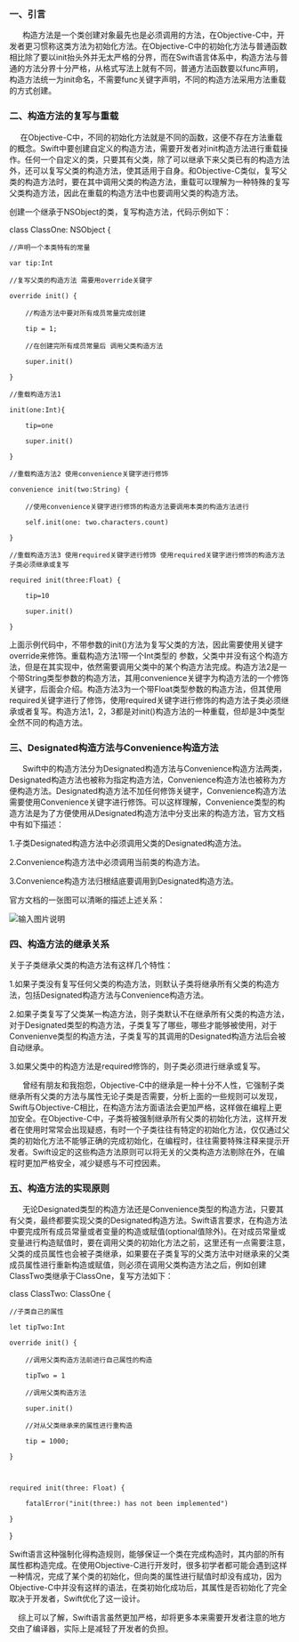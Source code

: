 ### 一、引言

      构造方法是一个类创建对象最先也是必须调用的方法，在Objective-C中，开发者更习惯称这类方法为初始化方法。在Objective-C中的初始化方法与普通函数相比除了要以init抬头外并无太严格的分界，而在Swift语言体系中，构造方法与普通的方法分界十分严格，从格式写法上就有不同，普通方法函数要以func声明，构造方法统一为init命名，不需要func关键字声明，不同的构造方法采用方法重载的方式创建。

### 二、构造方法的复写与重载

     在Objective-C中，不同的初始化方法就是不同的函数，这便不存在方法重载的概念。Swift中要创建自定义的构造方法，需要开发者对init构造方法进行重载操作。任何一个自定义的类，只要其有父类，除了可以继承下来父类已有的构造方法外，还可以复写父类的构造方法，使其适用于自身。和Objective-C类似，复写父类的构造方法时，要在其中调用父类的构造方法，重载可以理解为一种特殊的复写父类构造方法，因此在重载的构造方法中也要调用父类的构造方法。

创建一个继承于NSObject的类，复写构造方法，代码示例如下：

class ClassOne: NSObject {

    //声明一个本类特有的常量

    var tip:Int

    //复写父类的构造方法 需要用override关键字

    override init() {

        //构造方法中要对所有成员常量完成创建

        tip = 1;

        //在创建完所有成员常量后 调用父类构造方法

        super.init()

    }

    //重载构造方法1

    init(one:Int){

        tip=one

        super.init()

    }

    //重载构造方法2 使用convenience关键字进行修饰

    convenience init(two:String) {

        //使用convenience关键字进行修饰的构造方法要调用本类的构造方法进行

        self.init(one: two.characters.count)

    }

    //重载构造方法3 使用required关键字进行修饰 使用required关键字进行修饰的构造方法子类必须继承或复写

    required init(three:Float) {

        tip=10

        super.init()

    }

上面示例代码中，不带参数的init()方法为复写父类的方法，因此需要使用关键字override来修饰。重载构造方法1带一个Int类型的 参数，父类中并没有这个构造方法，但是在其实现中，依然需要调用父类中的某个构造方法完成。构造方法2是一个带String类型参数的构造方法，其用convenience关键字为构造方法的一个修饰关键字，后面会介绍。构造方法3为一个带Float类型参数的构造方法，但其使用required关键字进行了修饰，使用required关键字进行修饰的构造方法子类必须继承或者复写。构造方法1，2，3都是对init()构造方法的一种重载，但却是3中类型全然不同的构造方法。

### 三、Designated构造方法与Convenience构造方法

      Swift中的构造方法分为Designated构造方法与Convenience构造方法两类，Designated构造方法也被称为指定构造方法，Convenience构造方法也被称为方便构造方法。Designated构造方法不加任何修饰关键字，Convenience构造方法需要使用Convenience关键字进行修饰。可以这样理解，Convenience类型的构造方法是为了方便使用从Designated构造方法中分支出来的构造方法，官方文档中有如下描述：

1.子类Designated构造方法中必须调用父类的Designated构造方法。

2.Convenience构造方法中必须调用当前类的构造方法。

3.Convenience构造方法归根结底要调用到Designated构造方法。

官方文档的一张图可以清晰的描述上述关系：

![输入图片说明](https://images.gitee.com/uploads/images/2021/0601/154454_daf82ba2_9027123.png "借.png")


### 四、构造方法的继承关系

关于子类继承父类的构造方法有这样几个特性：

1.如果子类没有复写任何父类的构造方法，则默认子类将继承所有父类的构造方法，包括Designated构造方法与Convenience构造方法。

2.如果子类复写了父类某一构造方法，则子类默认不在继承所有父类的构造方法，对于Designated类型的构造方法，子类复写了哪些，哪些才能够被使用，对于Convenienve类型的构造方法，子类复写的其调用的Designated构造方法后会被自动继承。

3.如果父类中的构造方法是required修饰的，则子类必须进行继承或复写。

      曾经有朋友和我抱怨，Objective-C中的继承是一种十分不人性，它强制子类继承所有父类的方法与属性无论子类是否需要，分析上面的一些规则可以发现，Swift与Objective-C相比，在构造方法方面语法会更加严格，这样做在编程上更加安全。在Objective-C中，子类将被强制继承所有父类的初始化方法，这样开发者在使用时常常会出现疑惑，有时一个子类往往有特定的初始化方法，仅仅通过父类的初始化方法不能够正确的完成初始化，在编程时，往往需要特殊注释来提示开发者。Swift设定的这些构造方法原则可以将无关的父类构造方法剔除在外，在编程时更加严格安全，减少疑惑与不可控因素。

### 五、构造方法的实现原则

      无论Designated类型的构造方法还是Convenience类型的构造方法，只要其有父类，最终都要实现父类的Designated构造方法。Swift语言要求，在构造方法中要完成所有成员常量或者变量的构造或赋值(optional值除外)。在对成员常量或变量进行构造赋值时，要在调用父类的初始化方法之前，这里还有一点需要注意，父类的成员属性也会被子类继承，如果要在子类复写的父类方法中对继承来的父类成员属性进行重新构造或赋值，则必须在调用父类构造方法之后，例如创建ClassTwo类继承于ClassOne，复写方法如下：

class ClassTwo: ClassOne {

    //子类自己的属性

    let tipTwo:Int

    override init() {

        //调用父类构造方法前进行自己属性的构造

        tipTwo = 1

        //调用父类构造方法

        super.init()

        //对从父类继承来的属性进行重构造

        tip = 1000;

    }

     

    required init(three: Float) {

        fatalError("init(three:) has not been implemented")

    }

     
 
}

Swift语言这种强制化得构造规则，能够保证一个类在完成构造时，其内部的所有属性都构造完成。在使用Objective-C进行开发时，很多初学者都可能会遇到这样一种情况，完成了某个类的初始化，但向类的属性进行赋值时却没有成功，因为Objective-C中并没有这样的语法，在类初始化成功后，其属性是否初始化了完全取决于开发者，Swift优化了这一设计。

    综上可以了解，Swift语言虽然更加严格，却将更多本来需要开发者注意的地方交由了编译器，实际上是减轻了开发者的负担。
